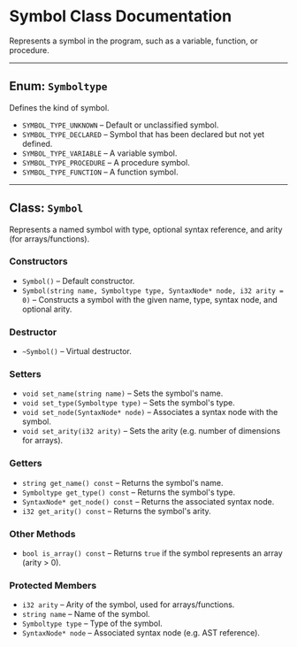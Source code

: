 # Symbol Class Documentation

Represents a symbol in the program, such as a variable, function, or procedure.

---

## Enum: `Symboltype`

Defines the kind of symbol.

- `SYMBOL_TYPE_UNKNOWN` – Default or unclassified symbol.
- `SYMBOL_TYPE_DECLARED` – Symbol that has been declared but not yet defined.
- `SYMBOL_TYPE_VARIABLE` – A variable symbol.
- `SYMBOL_TYPE_PROCEDURE` – A procedure symbol.
- `SYMBOL_TYPE_FUNCTION` – A function symbol.

---

## Class: `Symbol`

Represents a named symbol with type, optional syntax reference, and arity (for arrays/functions).

### Constructors
- `Symbol()` – Default constructor.
- `Symbol(string name, Symboltype type, SyntaxNode* node, i32 arity = 0)` – Constructs a symbol with the given name, type, syntax node, and optional arity.

### Destructor
- `~Symbol()` – Virtual destructor.

### Setters
- `void set_name(string name)` – Sets the symbol's name.
- `void set_type(Symboltype type)` – Sets the symbol's type.
- `void set_node(SyntaxNode* node)` – Associates a syntax node with the symbol.
- `void set_arity(i32 arity)` – Sets the arity (e.g. number of dimensions for arrays).

### Getters
- `string get_name() const` – Returns the symbol's name.
- `Symboltype get_type() const` – Returns the symbol's type.
- `SyntaxNode* get_node() const` – Returns the associated syntax node.
- `i32 get_arity() const` – Returns the symbol's arity.

### Other Methods
- `bool is_array() const` – Returns `true` if the symbol represents an array (arity > 0).

### Protected Members
- `i32 arity` – Arity of the symbol, used for arrays/functions.
- `string name` – Name of the symbol.
- `Symboltype type` – Type of the symbol.
- `SyntaxNode* node` – Associated syntax node (e.g. AST reference).

